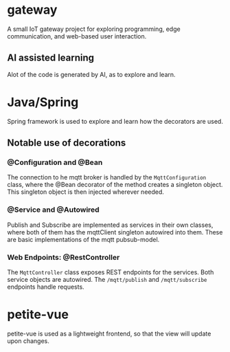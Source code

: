 # gateway
A small IoT gateway project for exploring programming, edge communication, and web-based user interaction.


## AI assisted learning
Alot of the code is generated by AI, as to explore and learn.

# Java/Spring
Spring framework is used to explore and learn how the decorators are used.

## Notable use of decorations

### @Configuration and @Bean
The connection to he mqtt broker is handled by the `MqttConfiguration` class, where the @Bean decorator of the method creates a singleton object. This singleton object is then injected wherever needed.

### @Service and @Autowired
Publish and Subscribe are implemented as services in their own classes, where both of them has the mqttClient singleton autowired into them. These are basic implementations of the mqtt pubsub-model.

### Web Endpoints: @RestController
The `MqttController` class exposes REST endpoints for the services. Both service objects are autowired. The `/mqtt/publish` and `/mqtt/subscribe` endpoints handle requests.


# petite-vue
petite-vue is used as a lightweight frontend, so that the view will update upon changes.
